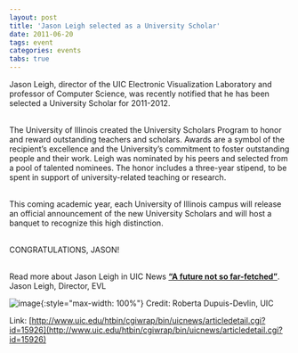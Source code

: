 ```yaml
---
layout: post
title: 'Jason Leigh selected as a University Scholar'
date: 2011-06-20
tags: event
categories: events
tabs: true
---
```


Jason Leigh, director of the UIC Electronic Visualization Laboratory and professor of Computer Science, was recently notified that he has been selected a University Scholar for 2011-2012.<br><br>

The University of Illinois created the University Scholars Program to honor and reward outstanding teachers and scholars. Awards are a symbol of the recipient&rsquo;s excellence and the University&rsquo;s commitment to foster outstanding people and their work. Leigh was nominated by his peers and selected from a pool of talented nominees. The honor includes a three-year stipend, to be spent in support of university-related teaching or research.<br><br>

This coming academic year, each University of Illinois campus will release an official announcement of the new University Scholars and will host a banquet to recognize this high distinction.<br><br>

CONGRATULATIONS, JASON!<br><br>

Read more about Jason Leigh in UIC News <strong><a href="http://www.uic.edu/htbin/cgiwrap/bin/uicnews/articledetail.cgi?id=15922">&ldquo;A future not so far-fetched&rdquo;</a></strong>.
Jason Leigh, Director, EVL

![image](https://www.evl.uic.edu/output/originals/j-leigh-2.jpg-srcw.jpg){:style="max-width: 100%"}
Credit: Roberta Dupuis-Devlin, UIC


Link: [http://www.uic.edu/htbin/cgiwrap/bin/uicnews/articledetail.cgi?id=15926](http://www.uic.edu/htbin/cgiwrap/bin/uicnews/articledetail.cgi?id=15926)
